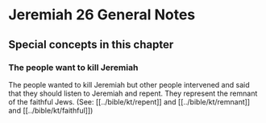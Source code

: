 # Jeremiah 26 General Notes
## Special concepts in this chapter

### The people want to kill Jeremiah

The people wanted to kill Jeremiah but other people intervened and said that they should listen to Jeremiah and repent. They represent the remnant of the faithful Jews. (See: [[../bible/kt/repent]] and [[../bible/kt/remnant]] and [[../bible/kt/faithful]])